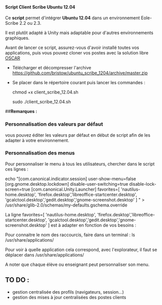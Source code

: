#### Script Client Scribe Ubuntu 12.04

Ce **script** permet d'intégrer **Ubuntu 12.04** dans un environnement Eole-Scribe 2.2 ou 2.3.

Il est plutôt adapté à Unity mais adaptable pour d'autres environnements graphiques.

Avant de lancer ce script, assurez-vous d'avoir installé toutes vos applications, puis vous pouvez cloner vos postes
avec la solution libre [OSCAR](http://oscar.crdp-lyon.fr/wiki/)

  - Télécharger et décompresser l'archive https://github.com/bristow/ubuntu_scribe_1204/archive/master.zip

  - Se placer dans le répertoire courant puis lancer les commandes :

	chmod +x client_scribe_12.04.sh

	sudo ./client_scribe_12.04.sh

##**Remarques :** 

### Personnalisation des valeurs par défaut

vous pouvez éditer les valeurs par défaut en début de script afin de les adapter à votre environnement.

### Personnalisation des menus

Pour personnaliser le menu à tous les utilisateurs, chercher dans le script ces lignes :


echo "[com.canonical.indicator.session]
user-show-menu=false
[org.gnome.desktop.lockdown]
disable-user-switching=true
disable-lock-screen=true
[com.canonical.Unity.Launcher]
favorites=[ 'nautilus-home.desktop', 'firefox.desktop','libreoffice-startcenter.desktop', 'gcalctool.desktop','gedit.desktop','gnome-screenshot.desktop' ]
" > /usr/share/glib-2.0/schemas/my-defaults.gschema.override

La ligne favorites=[ 'nautilus-home.desktop', 'firefox.desktop','libreoffice-startcenter.desktop', 'gcalctool.desktop','gedit.desktop','gnome-screenshot.desktop' ]
est à adapter en fonction de vos besoins :

Pour connaitre le nom des raccourcis, faire dans un terminal : ls /usr/share/applications/

Pour voir à quelle application cela correspond, avec l'explorateur, il faut se déplacer dans /usr/share/applications/

A noter que chaque élève ou enseignant peut personnaliser son menu.

## TO DO :

- gestion centralisée des profils (navigateurs, session...)
- gestion des mises à jour centralisées des postes clients
